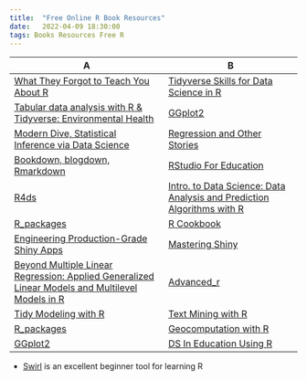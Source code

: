 ```yaml
---
title:  "Free Online R Book Resources"
date:   2022-04-09 18:30:00
tags: Books Resources Free R
---
```


A | B
---------------|-----------
 [What They Forgot to Teach You About R](https://rstats.wtf/) | [Tidyverse Skills for Data Science in R](https://leanpub.com/tidyverseskillsdatascience)</td>
 [Tabular data analysis with R & Tidyverse: Environmental Health](https://static-bcrf.biochem.wisc.edu/courses/Tabular-data-analysis-with-R-and-Tidyverse/book/) | [GGplot2](https://ggplot2-book.org/index.html)
 [Modern Dive, Statistical Inference via Data Science](https://moderndive.com/) | [Regression and Other Stories](https://avehtari.github.io/ROS-Examples/)
 [Bookdown, blogdown, Rmarkdown](https://bookdown.org) | [RStudio For Education](https://rstudio4edu.github.io/rstudio4edu-book/)
 [R4ds](https://r4ds.had.co.nz/) | [Intro. to Data Science: Data Analysis and Prediction Algorithms with R](https://rafalab.github.io/dsbook/)
 [R_packages](https://r-pkgs.org/) | [R Cookbook](https://rc2e.com/)
 [Engineering Production-Grade Shiny Apps](https://engineering-shiny.org/) | [Mastering Shiny](https://mastering-shiny.org/)
 [Beyond Multiple Linear Regression: Applied Generalized Linear Models and Multilevel Models in R](https://bookdown.org/roback/bookdown-BeyondMLR/) | [Advanced_r](https://adv-r.hadley.nz/)
 [Tidy Modeling with R](https://tmwr.org) | [Text Mining with R](https://www.tidytextmining.com/)
 [R_packages](https://r-pkgs.org/) | [Geocomputation with R](https://geocompr.robinlovelace.net/)
 [GGplot2](https://ggplot2-book.org/index.html) | [DS In Education Using R](https://datascienceineducation.com/)

- [Swirl](https://swirlstats.com/) is an excellent beginner tool for learning R  
